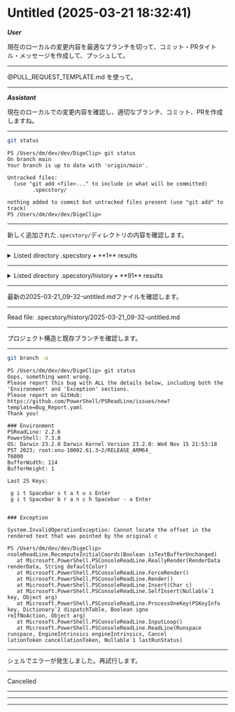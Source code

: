<!-- Generated by SpecStory -->

# Untitled (2025-03-21 18:32:41)

_**User**_

現在のローカルの変更内容を最適なブランチを切って、コミット・PRタイトル・メッセージを作成して、プッシュして。  

---

@PULL_REQUEST_TEMPLATE.md を使って。

---

_**Assistant**_

現在のローカルでの変更内容を確認し、適切なブランチ、コミット、PRを作成しますね。

---

```bash
git status
```

```
PS /Users/dm/dev/dev/DigeClip> git status
On branch main
Your branch is up to date with 'origin/main'.

Untracked files:
  (use "git add <file>..." to include in what will be committed)
        .specstory/

nothing added to commit but untracked files present (use "git add" to track)
PS /Users/dm/dev/dev/DigeClip>
```

---

新しく追加された`.specstory/`ディレクトリの内容を確認します。

---

<details>
            <summary>Listed directory .specstory • **1** results</summary>
        
| Name |
|-------|
| 📁 `history` |

</details>

---

<details>
            <summary>Listed directory .specstory/history • **91** results</summary>
        
| Name |
|-------|
| 📄 `2025-03-21_09-32-untitled.md` |
| 📄 `2025-03-19_11-48-cloudflare環境変数のトラブルシューティング.md` |
| 📄 `2025-03-16_07-43-フロントエンドライブラリのインストールタスク.md` |
| 📄 `2025-03-19_02-03-supabase-db-setup-for-development-and-production.md` |
| 📄 `2025-03-18_07-22-cloudflare-pages-デプロイ環境の準備.md` |
| 📄 `2025-03-20_22-03-github-actions-workflow-log-analysis.md` |
| 📄 `2025-03-16_06-52-github-issues-task-modification.md` |
| 📄 `2025-03-17_05-12-重複部分の削除とファイル整理.md` |
| 📄 `2025-03-16_21-33-eslint-and-prettier-configuration-tasks.md` |
| 📄 `2025-03-21_05-51-supabase-schema-deployment-troubleshooting.md` |
| 📄 `2025-03-15_22-15-整理と重複内容の修正.md` |
| 📄 `2025-03-17_06-34-バックエンド開発環境設定の見直し.md` |
| 📄 `2025-03-15_02-11-requirements-document-creation-request.md` |
| 📄 `2025-03-18_20-35-cloudflare-pages-deployment-setup-guide.md` |
| 📄 `2025-03-18_05-56-gitステージ・コミット・プッシュ手順.md` |
| 📄 `2025-03-17_04-46-markdownファイルの整理とmdc生成.md` |
| 📄 `2025-03-20_12-10-repository-cloning-and-build-errors.md` |
| 📄 `2025-03-17_02-41-cursor-project-rules-management-best-practices.md` |
| 📄 `2025-03-16_08-13-pr-commit-message-suggestions.md` |
| 📄 `2025-03-18_02-34-ディレクトリ構造の変更とテスト確認.md` |
| 📄 `2025-03-17_02-23-project-rules-requirements-restructuring.md` |
| 📄 `2025-03-16_20-49-要件定義書のgithub参照方法.md` |
| 📄 `2025-03-19_02-20-supabase-migration-push-request.md` |
| 📄 `2025-03-18_14-16-devブランチからmainブランチへのマージ手順.md` |
| 📄 `2025-03-17_21-53-prisma-client-initialization-task.md` |
| 📄 `2025-03-17_08-23-supabase-データベースセットアップ手順.md` |
| 📄 `2025-03-21_06-24-github-actions-workflow-debugging.md` |
| 📄 `2025-03-17_05-45-重複ファイルの管理と削除.md` |
| 📄 `2025-03-19_21-19-next-js-build-errors-and-repository-cloning.md` |
| 📄 `2025-03-17_05-12-すべてのテストの実行.md` |
| 📄 `2025-03-17_03-43-バックエンド要件定義の統合.md` |
| 📄 `2025-03-18_07-10-最適なコミットとプッシュの粒度.md` |
| 📄 `2025-03-19_04-24-next-js-build-errors-and-solutions.md` |
| 📄 `2025-03-17_20-27-supabase-データベースセットアップ手順.md` |
| 📄 `2025-03-20_09-27-ci-cd-pipeline-execution-log.md` |
| 📄 `2025-03-16_20-41-frontend-mdc-コード記述の方針とサンプル.md` |
| 📄 `2025-03-17_07-08-バックエンド開発環境設定の見直し.md` |
| 📄 `2025-03-21_02-46-github-actions-workflow-execution-log.md` |
| 📄 `2025-03-19_05-35-repository-cloning-and-build-errors.md` |
| 📄 `2025-03-18_06-27-認証機構とデプロイ環境の変更提案.md` |
| 📄 `2025-03-20_08-21-新しいブランチの作成とsupabase設定.md` |
| 📄 `2025-03-21_05-28-supabase-deployment-error-troubleshooting.md` |
| 📄 `2025-03-21_02-14-github-actions-workflow-execution-and-error.md` |
| 📄 `2025-03-21_01-52-github-secrets-configuration-and-task-preparation.md` |
| 📄 `2025-03-19_04-41-next-js-build-and-cloning-errors.md` |
| 📄 `2025-03-17_20-49-テスト構造の追加とクリーンコード.md` |
| 📄 `2025-03-16_07-31-ディレクトリ構造の修正依頼.md` |
| 📄 `2025-03-16_20-35-フロントエンド実装方針とサンプル.md` |
| 📄 `2025-03-16_07-14-ブランチ命名規則の確認と追記.md` |
| 📄 `2025-03-14_06-03-要件定義書のマークダウン修正.md` |
| 📄 `2025-03-18_07-01-最適なコミットとプッシュの粒度.md` |
| 📄 `2025-03-21_08-19-mainブランチのリセット要求.md` |
| 📄 `2025-03-21_01-31-ブランチ切り替えと修正内容の出力.md` |
| 📄 `2025-03-16_20-13-next-js-project-initialization-and-ui-libraries.md` |
| 📄 `2025-03-19_21-12-astro-subscription-app-setup-on-cloudflare.md` |
| 📄 `2025-03-20_21-23-デプロイ失敗とブランチマージの問題.md` |
| 📄 `2025-03-15_06-35-ソーステーブルの設計とapi要件修正.md` |
| 📄 `2025-03-17_03-39-cursor-project-rules-best-practices.md` |
| 📄 `2025-03-21_05-21-github-actions-workflow-troubleshooting.md` |
| 📄 `2025-03-18_13-47-next-js-build-errors-and-solutions.md` |
| 📄 `2025-03-19_04-04-jest-test-failure-in-supabase-module.md` |
| 📄 `2025-03-21_00-58-ブランチ作成と修正の依頼.md` |
| 📄 `2025-03-21_05-06-データベーススキーマデプロイのトラブルシューティング.md` |
| 📄 `2025-03-17_20-03-supabaseとprismaによるデータベースセットアップ手順.md` |
| 📄 `2025-03-17_05-07-重複削除によるリスク管理.md` |
| 📄 `2025-03-21_03-52-github-actions-workflow-execution-log.md` |
| 📄 `2025-03-19_05-51-repository-cloning-and-build-errors.md` |
| 📄 `2025-03-21_06-03-github-actions-workflow-debugging-steps.md` |
| 📄 `2025-03-20_09-35-github-actions-workflow-log-analysis.md` |
| 📄 `2025-03-19_09-22-node-js-version-compatibility-issue.md` |
| 📄 `2025-03-19_08-00-cloudflare-build-error-troubleshooting.md` |
| 📄 `2025-03-18_12-59-npm-error-in-github-actions-workflow.md` |
| 📄 `2025-03-16_22-03-api-client-library-implementation-steps.md` |
| 📄 `2025-03-21_01-09-ブランチ作成と切り替え手順.md` |
| 📄 `2025-03-20_11-51-デプロイ失敗の詳細とエラー.md` |
| 📄 `2025-03-19_08-12-next-js-build-error-missing-tailwind-module.md` |
| 📄 `2025-03-21_06-16-supabase-connection-issue-debugging.md` |
| 📄 `2025-03-20_21-50-デプロイ失敗のためのブランチ作成.md` |
| 📄 `2025-03-16_20-52-prコメントフォーマット設定.md` |
| 📄 `2025-03-14_07-12-project-requirements-directory-structure.md` |
| 📄 `2025-03-20_10-06-github-actions-workflow-execution-log.md` |
| 📄 `2025-03-16_06-36-github-issues-retrieval-and-modification.md` |
| 📄 `2025-03-18_07-19-npm-missing-script-error.md` |
| 📄 `2025-03-21_05-43-supabase-スキーマデプロイの修正タスク.md` |
| 📄 `2025-03-18_21-23-supabase-auth-setup-guide.md` |
| 📄 `2025-03-21_02-54-github-actions-workflow-execution-log.md` |
| 📄 `2025-03-15_02-19-chat-name-generation.md` |
| 📄 `2025-03-17_19-56-supabase-データベースセットアップタスク.md` |
| 📄 `2025-03-21_09-11-devブランチをmainブランチにマージ.md` |
| 📄 `2025-03-21_08-59-git-commit-reversion-to-7f36f0f.md` |
| 📄 `2025-03-21_09-02-chat-name-generation.md` |

</details>

---

最新の2025-03-21_09-32-untitled.mdファイルを確認します。

---

Read file: .specstory/history/2025-03-21_09-32-untitled.md

---

プロジェクト構造と既存ブランチを確認します。

---

```bash
git branch -a
```

```
PS /Users/dm/dev/dev/DigeClip> git status
Oops, something went wrong.
Please report this bug with ALL the details below, including both the 'Environment' and 'Exception' sections.
Please report on GitHub: https://github.com/PowerShell/PSReadLine/issues/new?template=Bug_Report.yaml
Thank you!

### Environment
PSReadLine: 2.2.6
PowerShell: 7.3.0
OS: Darwin 23.2.0 Darwin Kernel Version 23.2.0: Wed Nov 15 21:53:18 PST 2023; root:xnu-10002.61.3~2/RELEASE_ARM64_
T6000
BufferWidth: 114
BufferHeight: 1

Last 25 Keys:

 g i t Spacebar s t a t u s Enter
 g i t Spacebar b r a n c h Spacebar - a Enter


### Exception

System.InvalidOperationException: Cannot locate the offset in the rendered text that was pointed by the original c
                                                                                                                  
PS /Users/dm/dev/dev/DigeClip> nsoleReadLine.RecomputeInitialCoords(Boolean isTextBufferUnchanged)
   at Microsoft.PowerShell.PSConsoleReadLine.ReallyRender(RenderData renderData, String defaultColor)
   at Microsoft.PowerShell.PSConsoleReadLine.ForceRender()
   at Microsoft.PowerShell.PSConsoleReadLine.Render()
   at Microsoft.PowerShell.PSConsoleReadLine.Insert(Char c)
   at Microsoft.PowerShell.PSConsoleReadLine.SelfInsert(Nullable`1 key, Object arg)
   at Microsoft.PowerShell.PSConsoleReadLine.ProcessOneKey(PSKeyInfo key, Dictionary`2 dispatchTable, Boolean igno
reIfNoAction, Object arg)
   at Microsoft.PowerShell.PSConsoleReadLine.InputLoop()
   at Microsoft.PowerShell.PSConsoleReadLine.ReadLine(Runspace runspace, EngineIntrinsics engineIntrinsics, Cancel
lationToken cancellationToken, Nullable`1 lastRunStatus)
```

---

シェルでエラーが発生しました。再試行します。

---

Cancelled

---



---



---

